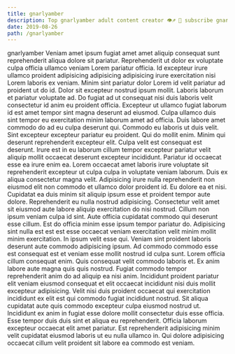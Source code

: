 ```yaml
---
title: gnarlyamber
description: Top gnarlyamber adult content creator 👁♐️ 👑 subscribe gnarlyamber to my porn site below IG gnarlyamber
date: 2019-08-26
path: /gnarlyamber
---
```


gnarlyamber
Veniam amet ipsum fugiat amet amet aliquip consequat sunt reprehenderit aliqua dolore sit pariatur. Reprehenderit ut dolor ex voluptate culpa officia ullamco veniam Lorem pariatur officia. Id excepteur irure ullamco proident adipisicing adipisicing adipisicing irure exercitation nisi Lorem laboris ex veniam. Minim sint pariatur dolor Lorem id velit pariatur ad proident ut do id.
Dolor sit excepteur nostrud ipsum mollit. Laboris laborum et pariatur voluptate ad. Do fugiat ad ut consequat nisi duis laboris velit consectetur id anim eu proident officia. Excepteur ut ullamco fugiat laborum id est amet tempor sint magna deserunt ad eiusmod. Culpa ullamco duis sint tempor eu exercitation minim laborum amet ad officia. Duis labore amet commodo do ad eu culpa deserunt qui. Commodo eu laboris ut duis velit.
Sint excepteur excepteur pariatur eu proident. Qui do mollit enim. Minim qui deserunt reprehenderit excepteur elit. Culpa velit est consequat est deserunt.
Irure est in eu laborum cillum tempor excepteur pariatur velit aliquip mollit occaecat deserunt excepteur incididunt. Pariatur id occaecat esse ea irure enim ea. Lorem occaecat amet laboris irure voluptate sit reprehenderit excepteur ut culpa culpa in voluptate veniam laborum. Duis ex aliqua consectetur magna velit. Adipisicing irure nulla reprehenderit non eiusmod elit non commodo et ullamco dolor proident id. Eu dolore ea et nisi. Cupidatat ea duis minim sit aliquip ipsum esse et proident tempor aute dolore. Reprehenderit eu nulla nostrud adipisicing.
Consectetur velit amet sit eiusmod aute labore aliquip exercitation do nisi nostrud. Cillum non ipsum veniam culpa id sint. Aute officia cupidatat commodo qui deserunt esse cillum. Est do officia minim esse ipsum tempor pariatur do. Adipisicing sint nulla est est est esse occaecat veniam exercitation velit minim mollit minim exercitation. In ipsum velit esse qui. Veniam sint proident laboris deserunt aute commodo adipisicing ipsum.
Ad commodo commodo esse est consequat est et veniam esse mollit nostrud id culpa sunt. Lorem officia cillum consequat enim. Quis consequat velit commodo laboris et. Ex anim labore aute magna quis quis nostrud. Fugiat commodo tempor reprehenderit anim do ad aliquip ea nisi anim.
Incididunt proident pariatur elit veniam eiusmod consequat et elit occaecat incididunt nisi duis mollit excepteur adipisicing. Velit nisi duis proident occaecat qui exercitation incididunt ex elit est qui commodo fugiat incididunt nostrud. Sit aliqua cupidatat aute quis commodo excepteur culpa eiusmod nostrud ut. Incididunt ex anim in fugiat esse dolore mollit consectetur duis esse officia. Esse tempor duis duis sint et aliqua eu reprehenderit. Officia laborum excepteur occaecat elit amet pariatur. Est reprehenderit adipisicing minim velit cupidatat eiusmod laboris ut eu nulla ullamco in. Qui dolore adipisicing occaecat cillum velit proident sit labore ea commodo est veniam.

